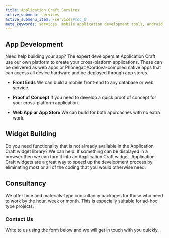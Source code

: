```yaml
---
title: Application Craft Services
active_submenu: services
active_submenu_item: /services#toc_0
meta_keywords: services, mobile application development tools, android, html5, iphone, ios, mobile development platform, mobile application software, app development, app developments, applications, application, apps, tools, tool, platform, platforms, software, softwares, environment, html 5, ipad, windows, blackberry, smartphone, symbian, desktop
---
```


## App Development
Need help building your app? The expert developers at Application Craft use our own platform to create your cross-platform applications. These can be delivered as web apps or Phonegap/Cordova-compiled native apps that can access all device hardware and be deployed through app stores.

  - **Front Ends**
    We can build a mobile front-end to any database or web service.

  - **Proof of Concept**
    If you need to develop a quick proof of concept for your cross-platform application.

  - **Web App or App Store**
    We can build for both approaches with no extra work.

## Widget Building
Do you need functionality that is not already available in the Application Craft widget library? We can help. If something can be displayed in a browser then we can turn it into an Application Craft widget. Application Craft widgets are a great way to speed up the development process by eliminating most or all of the coding that you would otherwise need.

## Consultancy
We offer time and materials-type consultancy packages for those who need to work by the hour, week or month. This is especially suitable for ad-hoc type projects.

### Contact Us
Write to us using the form below and we will get in touch with you quickly.

<script src="http://ac-static.applicationcraft.com/ac/1.20/live/userlive.js" type="text/javascript"></script>
<script type="text/javascript">
  waInitForm("c6bb97f9-e26d-49ee-83dc-043209afb2bc", 650, 400, null, null, null, "http://ac.applicationcraft.com/live.html");
</script>